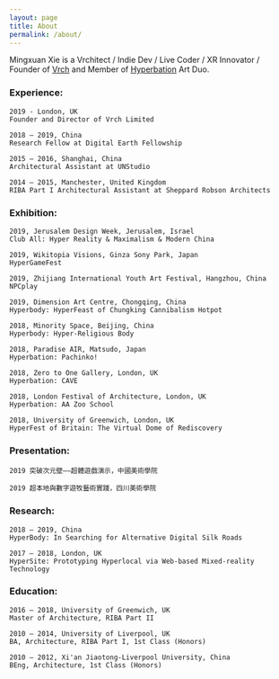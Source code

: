 ```yaml
---
layout: page
title: About
permalink: /about/
---
```


Mingxuan Xie is a Vrchitect / Indie Dev / Live Coder / XR Innovator / Founder of [Vrch](http://vrch.tech) and Member of [Hyperbation](http://hyperbation.space) Art Duo.

### Experience:

```
2019 - London, UK
Founder and Director of Vrch Limited

2018 – 2019, China
Research Fellow at Digital Earth Fellowship

2015 – 2016, Shanghai, China
Architectural Assistant at UNStudio

2014 – 2015, Manchester, United Kingdom
RIBA Part I Architectural Assistant at Sheppard Robson Architects
```

### Exhibition:

```
2019, Jerusalem Design Week, Jerusalem, Israel
Club All: Hyper Reality & Maximalism & Modern China

2019, Wikitopia Visions, Ginza Sony Park, Japan
HyperGameFest

2019, Zhijiang International Youth Art Festival, Hangzhou, China
NPCplay

2019, Dimension Art Centre, Chongqing, China
Hyperbody: HyperFeast of Chungking Cannibalism Hotpot

2018, Minority Space, Beijing, China
Hyperbody: Hyper-Religious Body

2018, Paradise AIR, Matsudo, Japan
Hyperbation: Pachinko!

2018, Zero to One Gallery, London, UK
Hyperbation: CAVE

2018, London Festival of Architecture, London, UK
Hyperbation: AA Zoo School

2018, University of Greenwich, London, UK
HyperFest of Britain: The Virtual Dome of Rediscovery
```

### Presentation:

```
2019 突破次元壁——超體遊戲演示，中國美術學院

2019 超本地與數字遊牧藝術實踐，四川美術學院
```

### Research:

```
2018 – 2019, China
HyperBody: In Searching for Alternative Digital Silk Roads

2017 – 2018, London, UK
HyperSite: Prototyping Hyperlocal via Web-based Mixed-reality Technology
```

### Education:

```
2016 – 2018, University of Greenwich, UK
Master of Architecture, RIBA Part II

2010 – 2014, University of Liverpool, UK
BA, Architecture, RIBA Part I, 1st Class (Honors)

2010 – 2012, Xi'an Jiaotong-Liverpool University, China
BEng, Architecture, 1st Class (Honors)
```
